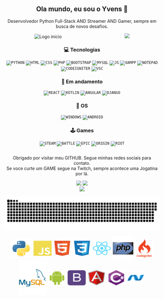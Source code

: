 <div align=center>
 <h2>Ola mundo, eu sou o Yvens 👋</h2>
</div>

<p align=center>
 Desenvolvedor Python Full-Stack AND Streamer AND Gamer, sempre em busca de novos desafios.
</p>

<div align=center>
 <img src="http://clubedosgeeks.com.br/wp-content/uploads/2016/01/dormrm.gif" min-width="380px" max-width="380px" width="380px" alt="Logo inicio" style="margin-right: 200px"> 
 <img width="450px" src="https://github-readme-stats.vercel.app/api/top-langs/?username=YvensSquinca&layout=compact&langs_count=7&theme=tokyonight"/> 
</div> 

<div align=center>
 <h3>💻 Tecnologias</h3> 
  <code><img height="30" src="https://img.shields.io/badge/Python-3776AB?style=for-the-badge&logo=python&logoColor=white" alt="PYTHON"/></code>
  <code><img height="30" src="https://img.shields.io/badge/HTML5-E34F26?style=for-the-badge&logo=html5&logoColor=white" alt="HTML"/></code>
  <code><img height="30" src="https://img.shields.io/badge/CSS3-1572B6?style=for-the-badge&logo=css3&logoColor=white" alt="CSS"/></code>
  <code><img height="30" src="https://img.shields.io/badge/PHP-777BB4?style=for-the-badge&logo=php&logoColor=white" alt="PHP"/></code>
  <code><img height="30" src="https://img.shields.io/badge/Bootstrap-563D7C?style=for-the-badge&logo=bootstrap&logoColor=white" alt="BOOTSTRAP"/></code>
  <code><img height="30" src="https://img.shields.io/badge/MySQL-00000F?style=for-the-badge&logo=mysql&logoColor=white" alt="MYSQL"/></code>
  <code><img height="30" src="https://img.shields.io/badge/JavaScript-F7DF1E?style=for-the-badge&logo=javascript&logoColor=black" alt="JS"/></code>
  <code><img height="30" src="https://img.shields.io/badge/Xampp-F37623?style=for-the-badge&logo=xampp&logoColor=white" alt="XAMPP"/></code>
  <code><img height="30" src="https://img.shields.io/badge/Notepad++-90E59A.svg?style=for-the-badge&logo=notepad%2B%2B&logoColor=black" alt="NOTEPAD"/></code>
  <code><img height="30" src="https://img.shields.io/badge/Codeigniter-EF4223?style=for-the-badge&logo=codeigniter&logoColor=white" alt="CODEIGNITER"/></code>
  <code><img height="30" src="https://img.shields.io/badge/Visual_Studio_Code-0078D4?style=for-the-badge&logo=visual%20studio%20code&logoColor=white" alt="VSC"/></code>

 <h3>📑 Em andamento</h3>
  <code><img height="30" src="https://img.shields.io/badge/React-20232A?style=for-the-badge&logo=react&logoColor=61DAFB" alt="REACT"/></code>
  <code><img height="30" src="https://img.shields.io/badge/Kotlin-0095D5?&style=for-the-badge&logo=kotlin&logoColor=white" alt="KOTLIN"/></code>
  <code><img height="30" src="https://img.shields.io/badge/Angular-DD0031?style=for-the-badge&logo=angular&logoColor=white" alt="ANGULAR"/></code>
  <code><img height="30" src="https://img.shields.io/badge/Django-092E20?style=for-the-badge&logo=django&logoColor=green" alt="DJANGO"/></code>

 <h3>💾 OS</h3>
  <code><img height="30" src="https://img.shields.io/badge/Windows-0078D6?style=for-the-badge&logo=windows&logoColor=white" alt="WINDOWS"/></code>
  <code><img height="30" src="https://img.shields.io/badge/Android-3DDC84?style=for-the-badge&logo=android&logoColor=white" alt="ANDROID"/></code>
 
 <h3>🕹 Games</h3>
  <code><img height="30" src="https://img.shields.io/badge/Steam-000000?style=for-the-badge&logo=steam&logoColor=white" alt="STEAM"/></code>
  <code><img height="30" src="https://img.shields.io/badge/Battle.net-148EFF?style=for-the-badge&logo=Battle.net&logoColor=white" alt="BATTLE"/></code>
  <code><img height="30" src="https://img.shields.io/badge/Epic%20Games-313131?style=for-the-badge&logo=Epic%20Games&logoColor=white" alt="EPIC"/></code>
  <code><img height="30" src="https://img.shields.io/badge/Origin-148EFF?style=for-the-badge&logo=origin&logoColor=white" alt="ORIGIN"/></code>
  <code><img height="30" src="https://img.shields.io/badge/Riot_Games-D32936?style=for-the-badge&logo=riot-games&logoColor=white" alt="RIOT"/></code>
 
##
 
<p> 
 Obrigado por visitar meu GITHUB. Segue minhas redes sociais para contato.<br>
 Se voce curte um GAME segue na Twitch, sempre acontece uma Jogatina por lá.
</p> 

<a href="https://www.instagram.com/yvenssquinca" target="_blank"><img src="https://img.shields.io/badge/-Instagram-%23E4405F?style=for-the-badge&logo=instagram&logoColor=white" target="_blank"></a>
<a href="https://www.linkedin.com/in/yvens-squinca-43b4b7183/" target="_blank"><img src="https://img.shields.io/badge/-LinkedIn-%230077B5?style=for-the-badge&logo=linkedin&logoColor=white" target="_blank"></a><br>
<a href="https://www.twitch.tv/YvensSquinca" target="_blank"><img height="50" src="https://img.shields.io/badge/Twitch-9146FF?style=for-the-badge&logo=twitch&logoColor=white" target="_blank"></a>

 ![Snake animation](https://github.com/YvensSquinca/YvensSquinca/blob/output/github-contribution-grid-snake.svg)
 
</div>

<div align="center">
 <img align="center" alt="Python" height="60" width="70" src="https://raw.githubusercontent.com/devicons/devicon/master/icons/python/python-original.svg">
 <img align="center" alt="Js" height="50" width="60" src="https://raw.githubusercontent.com/devicons/devicon/master/icons/javascript/javascript-plain.svg">
 <img align="center" alt="HTML" height="50" width="60" src="https://raw.githubusercontent.com/devicons/devicon/master/icons/html5/html5-original.svg">
 <img align="center" alt="CSS" height="50" width="60" src="https://raw.githubusercontent.com/devicons/devicon/master/icons/css3/css3-original.svg">
 <img align="center" alt="React" height="50" width="60" src="https://raw.githubusercontent.com/devicons/devicon/master/icons/react/react-original.svg">
 <img align="center" alt="PHP" height="80" width="70" src="https://raw.githubusercontent.com/devicons/devicon/9f4f5cdb393299a81125eb5127929ea7bfe42889/icons/php/php-original.svg">
 <img align="center" alt="CODEIGNITER" height="60" width="60" src="https://raw.githubusercontent.com/devicons/devicon/9f4f5cdb393299a81125eb5127929ea7bfe42889/icons/codeigniter/codeigniter-plain-wordmark.svg"> 
 <img align="center" alt="MYSQL" height="110" width="90" src="https://raw.githubusercontent.com/devicons/devicon/9f4f5cdb393299a81125eb5127929ea7bfe42889/icons/mysql/mysql-original-wordmark.svg" > 
 <img align="center" alt="ANDROID" height="50" width="60" src="https://raw.githubusercontent.com/devicons/devicon/9f4f5cdb393299a81125eb5127929ea7bfe42889/icons/android/android-plain.svg"> 
 <img align="center" alt="BOOTSTRAP" height="50" width="60" src="https://raw.githubusercontent.com/devicons/devicon/9f4f5cdb393299a81125eb5127929ea7bfe42889/icons/bootstrap/bootstrap-plain.svg"> 
 <img align="center" alt="ANGULAR" height="50" width="60" src="https://raw.githubusercontent.com/devicons/devicon/9f4f5cdb393299a81125eb5127929ea7bfe42889/icons/angularjs/angularjs-original.svg">  
 <img align="center" alt="CSHARP" height="50" width="60" src="https://raw.githubusercontent.com/devicons/devicon/9f4f5cdb393299a81125eb5127929ea7bfe42889/icons/csharp/csharp-original.svg"> 
 <img align="center" alt="DOTNET" height="50" width="60" src="https://raw.githubusercontent.com/devicons/devicon/9f4f5cdb393299a81125eb5127929ea7bfe42889/icons/dot-net/dot-net-original.svg">
 
</div>
